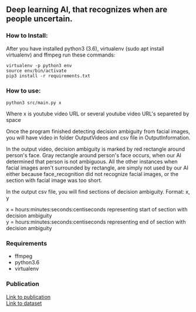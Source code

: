 ## Deep learning AI, that recognizes when are people uncertain. 


### How to Install:

After you have installed python3 (3.6), virtualenv (sudo apt install virtualenv) and ffmpeg run these commands:

```
virtualenv -p python3 env
source env/bin/activate
pip3 install -r requirements.txt
```

### How to use:
```
python3 src/main.py x
```


Where x is youtube video URL or several youtube video URL's separeted by space

Once the program finished detecting decision ambiguity from facial images, you will have video in folder OutputVideos and csv file in OutputInformation.

In the output video, decision ambiguity is marked by red rectangle around person's face. Gray rectangle around person's face occurs, when our AI determined that person is not ambiguous. All the other instances when facial images aren't surrounded by rectangle, are simply not used by our AI either because face_recognition did not recognize facial images, or the section with facial image was too short.

In the output csv file, you will find sections of decision ambiguity.
Format: x, y

x = hours:minutes:seconds:centiseconds representing start of section with decision ambiguity<br/>
y = hours:minutes:seconds:centiseconds representing end of section with decision ambiguity 


### Requirements

- ffmpeg
- python3.6
- virtualenv


### Publication
[Link to publication](bit.ly/2rotkUJ) <br/>
[Link to dataset](http://cmp.felk.cvut.cz/~jahodpa1/millionaire/)
